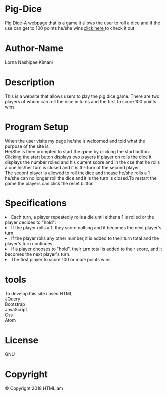 
# Pig-Dice
Pig Dice-A webpage that is a game it allows the user to roll a dice and if the use can get to 100 points he/she wins <a href= "https://lornakimani62.github.io/Pig-Dice/"> click here </a> to check it out.

# Author-Name
Lorna Nashipae Kimani
 
# Description
This is a website that allows users to play the pig dice game. There are two players of whom can roll the dice in turns and the first to score 100 points wins

# Program Setup
When the user visits my page he/she is welcomed and told what the purpose of the site is.<br>
He/She is then prompted to start the game by clicking the start button.<br>
Clicking the start buton displays two players if player on rolls the dice it displays the number rolled and his current score and in the cse that he rolls a one his/her turn is closed and it is the turn of the second player<br>
The seconf player is allowed to roll the dice and incase he/she rolls a 1 he/she can no longer roll the dice and it is the turn is closed.To restart the game the players can click the reset button<br>

# Specifications
<li>Each turn, a player repeatedly rolls a die until either a 1 is rolled or the player decides to "hold":</li>
<li>If the player rolls a 1, they score nothing and it becomes the next player's turn.</li>
<li>If the player rolls any other number, it is added to their turn total and the player's turn continues.</li>
<li>If a player chooses to "hold", their turn total is added to their score, and it becomes the next player's turn.</li>
<li>The first player to score 100 or more points wins.</li>


# tools
To develop this site i used 
HTML<br>
JQuery<br>
Bootstrap<br>
JavaScript<br>
Css<br>
Atom<br>

# License
GNU<br>

# Copyright
<footer>&copy; Copyright 2018 HTML.am</footer>
